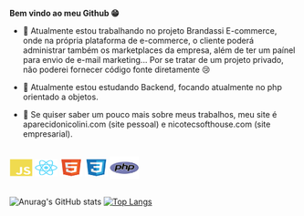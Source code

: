 
**Bem vindo ao meu Github 😁**


- 🔭 Atualmente estou trabalhando no projeto Brandassi E-commerce, onde na própria plataforma de e-commerce, o cliente poderá administrar também os marketplaces da empresa, além de ter um paínel para envio de e-mail marketing... Por se tratar de um projeto privado, não poderei fornecer código fonte diretamente 😢

- 🌱 Atualmente estou estudando Backend, focando atualmente no php orientado a objetos. 

- 💬 Se quiser saber um pouco mais sobre meus trabalhos, meu site é aparecidonicolini.com (site pessoal) e nicotecsofthouse.com (site empresarial).

<div style="display: inline_block"><br>
  <img align="center" alt="Js" height="30" width="40" src="https://raw.githubusercontent.com/devicons/devicon/master/icons/javascript/javascript-plain.svg">
  <img align="center" alt="React" height="30" width="40" src="https://raw.githubusercontent.com/devicons/devicon/master/icons/react/react-original.svg">
  <img align="center" alt="HTML" height="30" width="40" src="https://raw.githubusercontent.com/devicons/devicon/master/icons/html5/html5-original.svg">
  <img align="center" alt="CSS" height="30" width="40" src="https://raw.githubusercontent.com/devicons/devicon/master/icons/css3/css3-original.svg">
  <img align="center" alt="CSS" height="40" width="50" src="https://raw.githubusercontent.com/devicons/devicon/master/icons/php/php-original.svg">
  
</div>
<br>

![Anurag's GitHub stats](https://github-readme-stats.vercel.app/api?username=aparecidonicolini&show_icons=true&theme=dark)
[![Top Langs](https://github-readme-stats.vercel.app/api/top-langs/?username=aparecidonicolini&layout=compact&theme=dark)](https://github.com/anuraghazra/github-readme-stats)
